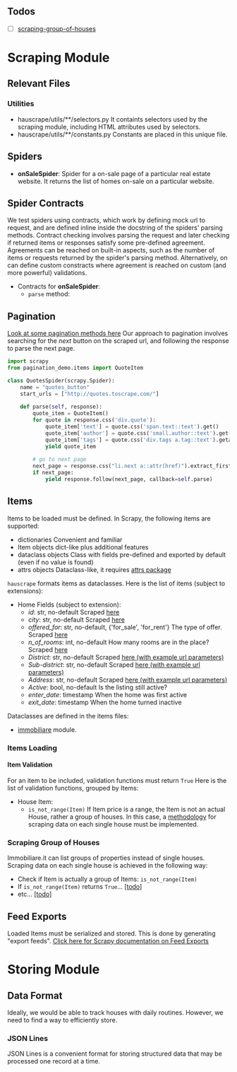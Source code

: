 ## Todos
- [ ] [scraping-group-of-houses](####scraping-group-of-houses)


# Scraping Module


## Relevant Files

### Utilities
+ hauscrape/utils/**/selectors.py
  It containts selectors used by the scraping module, including HTML attributes 
  used by selectors.
+ hauscrape/utils/**/constants.py
  Constants are placed in this unique file.
  

## Spiders
- **onSaleSpider**: Spider for a on-sale page of a particular real estate website. It 
returns the list of homes on-sale on a particular website.  

## Spider Contracts 
We test spiders using contracts, which work by defining mock url to request, and
are defined inline inside the docstring of the spiders' parsing methods. 
Contract checking involves parsing the request and later checking if returned 
items or responses satisfy some pre-defined agreement.  
Agreements can be reached on built-in aspects, such as the number of items or 
requests returned by the spider's parsing method. Alternatively, on can define
custom constracts where agreement is reached on custom (and more powerful) 
validations. 

- Contracts for **onSaleSpider**:
    - `parse` method:

## Pagination
[Look at some pagination methods here](https://scrapeops.io/python-scrapy-playbook/scrapy-pagination-guide/)
Our approach to pagination involves searching for the *next* button on the 
scraped url, and following the response to parse the next page. 

```python
import scrapy
from pagination_demo.items import QuoteItem

class QuotesSpider(scrapy.Spider):
    name = "quotes_button"
    start_urls = ["http://quotes.toscrape.com/"]
    
    def parse(self, response):
        quote_item = QuoteItem()
        for quote in response.css('div.quote'):
            quote_item['text'] = quote.css('span.text::text').get()
            quote_item['author'] = quote.css('small.author::text').get()
            quote_item['tags'] = quote.css('div.tags a.tag::text').getall()
            yield quote_item
        
        # go to next page
        next_page = response.css("li.next a::attr(href)").extract_first()
        if next_page:
            yield response.follow(next_page, callback=self.parse)
```

## Items
Items to be loaded must be defined. In Scrapy, the following items are supported:
+ dictionaries
  Convenient and familiar
+ Item objects
  dict-like plus additional features
+ dataclass objects
  Class with fields pre-defined and exported by default (even if no value is 
  found)
+ attrs objects
  Dataclass-like, it requires [attrs package](https://www.attrs.org/en/stable/index.html)  

`hauscrape` formats items as dataclasses. Here is the list of items (subject to
extensions):
+ Home
  Fields (subject to extension):
  + *id*: str, no-default
    Scraped [here](https://www.immobiliare.it/vendita-case/)
  + *city*: str, no-default
    Scraped [here](https://www.immobiliare.it/vendita-case/)
  + *offered_for*: str, no-default, {'for_sale', 'for_rent'}
    The type of offer.
    Scraped [here](https://www.immobiliare.it/vendita-case/)
  + *n_of_rooms*: int, no-default
    How many rooms are in the place?
    Scraped [here](https://www.immobiliare.it/vendita-case/)
  + *District*: str, no-default
    Scraped [here (with example url parameters)](https://www.immobiliare.it/vendita-case/milano/?criterio=rilevanza)
  + *Sub-district*: str, no-default
    Scraped [here (with example url parameters)](https://www.immobiliare.it/vendita-case/milano/?criterio=rilevanza)
  + *Address*: str, no-default
    Scraped [here (with example url parameters)](https://www.immobiliare.it/vendita-case/milano/?criterio=rilevanza)
  + *Active*: bool, no-default
    Is the listing still active?
  + *enter_date*: timestamp
    When the home was first active
  + *exit_date*: timestamp
    When the home turned inactive


  
        
Dataclasses are defined in the items files: 
+ [immobiliare](../hauscrape/utils/immobiliare/items.py) module.

### Items Loading
#### Item Validation
For an item to be included, validation functions must return `True`
Here is the list of validation functions, grouped by Items:
+ House Item:
  + `is_not_range(Item)` 
    If Item price is a range, the Item is not an actual House, rather a group 
    of houses. In this case, a [methodology](##scraping-group-of-houses) for 
    scraping data on each single house must be implemented.  

### Scraping Group of Houses
Immobiliare.it can list groups of properties instead of single houses. Scraping 
data on each single house is achieved in the following way: 
+ Check if Item is actually a group of Items: `is_not_range(Item)`
+ If `is_not_range(Item)` returns `True`... [[todo]](##Todos)
+ etc... [[todo]](##Todos)
 

## Feed Exports
Loaded Items must be serialized and stored. This is done by generating "export 
feeds". 
[Click here for Scrapy documentation on Feed Exports](https://docs.scrapy.org/en/latest/topics/feed-exports.html)


# Storing Module

## Data Format
Ideally, we would be able to track houses with daily routines. However, we need 
to find a way to efficiently store. 


### JSON Lines
JSON Lines is a convenient format for storing structured data that may be 
processed one record at a time. 